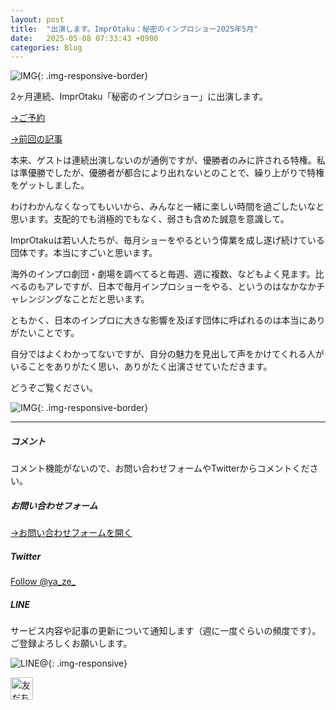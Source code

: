 ```yaml
---
layout: post
title:  "出演します。ImprOtaku：秘密のインプロショー2025年5月"
date:   2025-05-08 07:33:43 +0900
categories: Blog
---
```



![IMG]({{site.baseurl}}/img/2025/20250508_01.jpg){: .img-responsive-border}

2ヶ月連続、ImprOtaku「秘密のインプロショー」に出演します。

[→ご予約](https://peatix.com/event/4382555/view)

[→前回の記事](https://naoshigenakanoyaze.github.io/blog/2025/04/25/ImprOtaku/)

本来、ゲストは連続出演しないのが通例ですが、優勝者のみに許される特権。私は準優勝でしたが、優勝者が都合により出れないとのことで、繰り上がりで特権をゲットしました。

わけわかんなくなってもいいから、みんなと一緒に楽しい時間を過ごしたいなと思います。支配的でも消極的でもなく、弱さも含めた誠意を意識して。

ImprOtakuは若い人たちが、毎月ショーをやるという偉業を成し遂げ続けている団体です。本当にすごいと思います。

海外のインプロ劇団・劇場を調べてると毎週、週に複数、などもよく見ます。比べるのもアレですが、日本で毎月インプロショーをやる、というのはなかなかチャレンジングなことだと思います。

ともかく、日本のインプロに大きな影響を及ぼす団体に呼ばれるのは本当にありがたいことです。

自分ではよくわかってないですが、自分の魅力を見出して声をかけてくれる人がいることをありがたく思い、ありがたく出演させていただきます。

どうぞご覧ください。

![IMG]({{site.baseurl}}/img/2025/20250425_Konnahi.jpg){: .img-responsive-border}


---
##### コメント
コメント機能がないので、お問い合わせフォームやTwitterからコメントください。

##### お問い合わせフォーム
[→お問い合わせフォームを開く]({{site.baseurl}}/docs/contact/)

##### Twitter

<a href="https://twitter.com/ya_ze_?ref_src=twsrc%5Etfw" class="twitter-follow-button" data-show-count="false">Follow @ya_ze_</a><script async src="https://platform.twitter.com/widgets.js" charset="utf-8"></script>


##### LINE

サービス内容や記事の更新について通知します（週に一度ぐらいの頻度です）。
ご登録よろしくお願いします。

![LINE@]({{site.baseurl}}/img/lineat.png){: .img-responsive}

<a href="https://line.me/R/ti/p/%40tqt3140x"><img height="36" border="0" alt="友だち追加" src="https://scdn.line-apps.com/n/line_add_friends/btn/ja.png"></a>
